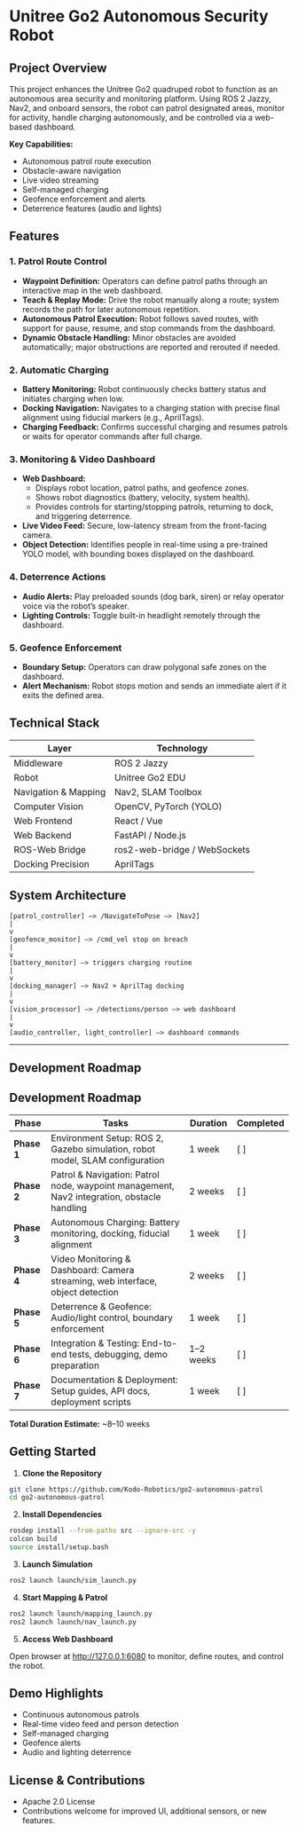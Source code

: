 # Unitree Go2 Autonomous Security Robot

## Project Overview
This project enhances the Unitree Go2 quadruped robot to function as an autonomous area security and monitoring platform. Using ROS 2 Jazzy, Nav2, and onboard sensors, the robot can patrol designated areas, monitor for activity, handle charging autonomously, and be controlled via a web-based dashboard.

**Key Capabilities:**
- Autonomous patrol route execution
- Obstacle-aware navigation
- Live video streaming
- Self-managed charging
- Geofence enforcement and alerts
- Deterrence features (audio and lights)

## Features

### 1. Patrol Route Control
- **Waypoint Definition:** Operators can define patrol paths through an interactive map in the web dashboard.
- **Teach & Replay Mode:** Drive the robot manually along a route; system records the path for later autonomous repetition.
- **Autonomous Patrol Execution:** Robot follows saved routes, with support for pause, resume, and stop commands from the dashboard.
- **Dynamic Obstacle Handling:** Minor obstacles are avoided automatically; major obstructions are reported and rerouted if needed.

### 2. Automatic Charging
- **Battery Monitoring:** Robot continuously checks battery status and initiates charging when low.
- **Docking Navigation:** Navigates to a charging station with precise final alignment using fiducial markers (e.g., AprilTags).
- **Charging Feedback:** Confirms successful charging and resumes patrols or waits for operator commands after full charge.

### 3. Monitoring & Video Dashboard
- **Web Dashboard:**
  - Displays robot location, patrol paths, and geofence zones.
  - Shows robot diagnostics (battery, velocity, system health).
  - Provides controls for starting/stopping patrols, returning to dock, and triggering deterrence.
- **Live Video Feed:** Secure, low-latency stream from the front-facing camera.
- **Object Detection:** Identifies people in real-time using a pre-trained YOLO model, with bounding boxes displayed on the dashboard.

### 4. Deterrence Actions
- **Audio Alerts:** Play preloaded sounds (dog bark, siren) or relay operator voice via the robot’s speaker.
- **Lighting Controls:** Toggle built-in headlight remotely through the dashboard.

### 5. Geofence Enforcement
- **Boundary Setup:** Operators can draw polygonal safe zones on the dashboard.
- **Alert Mechanism:** Robot stops motion and sends an immediate alert if it exits the defined area.

## Technical Stack

| Layer | Technology |
|-------|------------|
| Middleware | ROS 2 Jazzy |
| Robot | Unitree Go2 EDU |
| Navigation & Mapping | Nav2, SLAM Toolbox |
| Computer Vision | OpenCV, PyTorch (YOLO) |
| Web Frontend | React / Vue |
| Web Backend | FastAPI / Node.js |
| ROS-Web Bridge | ros2-web-bridge / WebSockets |
| Docking Precision | AprilTags |

## System Architecture

```
[patrol_controller] –> /NavigateToPose –> [Nav2]
|
v
[geofence_monitor] –> /cmd_vel stop on breach
|
v
[battery_monitor] –> triggers charging routine
|
v
[docking_manager] –> Nav2 + AprilTag docking
|
v
[vision_processor] –> /detections/person –> web dashboard
|
v
[audio_controller, light_controller] –> dashboard commands
```

---

## Development Roadmap

## Development Roadmap

| Phase | Tasks | Duration | Completed |
|-------|-------|----------|-----------|
| **Phase 1** | Environment Setup: ROS 2, Gazebo simulation, robot model, SLAM configuration | 1 week | [ ] |
| **Phase 2** | Patrol & Navigation: Patrol node, waypoint management, Nav2 integration, obstacle handling | 2 weeks | [ ] |
| **Phase 3** | Autonomous Charging: Battery monitoring, docking, fiducial alignment | 1 week | [ ] |
| **Phase 4** | Video Monitoring & Dashboard: Camera streaming, web interface, object detection | 2 weeks | [ ] |
| **Phase 5** | Deterrence & Geofence: Audio/light control, boundary enforcement | 1 week | [ ] |
| **Phase 6** | Integration & Testing: End-to-end tests, debugging, demo preparation | 1–2 weeks | [ ] |
| **Phase 7** | Documentation & Deployment: Setup guides, API docs, deployment scripts | 1 week | [ ] |

**Total Duration Estimate:** ~8–10 weeks

## Getting Started
1. **Clone the Repository**
```bash
git clone https://github.com/Kodo-Robotics/go2-autonomous-patrol
cd go2-autonomous-patrol
```
2. **Install Dependencies**
```bash
rosdep install --from-paths src --ignore-src -y
colcon build
source install/setup.bash
```

3. **Launch Simulation**
```bash
ros2 launch launch/sim_launch.py
```

4. **Start Mapping & Patrol**
```bash
ros2 launch launch/mapping_launch.py
ros2 launch launch/nav_launch.py
```

5. **Access Web Dashboard**
   
Open browser at http://127.0.0.1:6080 to monitor, define routes, and control the robot.

## Demo Highlights
- Continuous autonomous patrols
- Real-time video feed and person detection
- Self-managed charging
- Geofence alerts
- Audio and lighting deterrence

## License & Contributions
- Apache 2.0 License
- Contributions welcome for improved UI, additional sensors, or new features.
